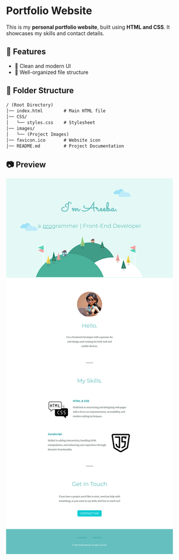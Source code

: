 # Portfolio Website  

This is my **personal portfolio website**, built using **HTML and CSS**. It showcases my skills and contact details.  

## 🚀 Features  
- 🎨 Clean and modern UI  
- 📂 Well-organized file structure  

## 📁 Folder Structure  
```
/ (Root Directory)
│── index.html        # Main HTML file
│── CSS/
│   └── styles.css    # Stylesheet
│── images/
│   └── (Project Images)
│── favicon.ico       # Website icon
│── README.md         # Project Documentation
```

## 📷 Preview  
![Portfolio Screenshot](images/127.0.0.1_5500_MYSite_index.html.png)



